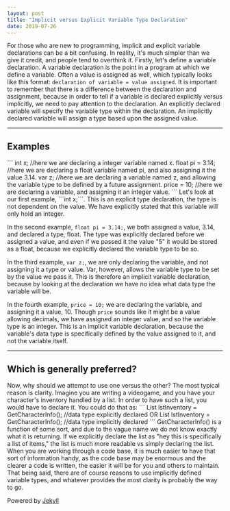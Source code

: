 ```yaml
---
layout: post
title: "Implicit versus Explicit Variable Type Declaration"
date: 2019-07-26
---
```


For those who are new to programming, implicit and explicit variable declarations can be a bit confusing. In reality, it's much simpler than we give it credit, and people tend to overthink it. Firstly, let's define a variable declaration. A variable declaration is the point in a program at which we define a variable. Often a value is assigned as well, which typically looks like this format: ```declaration of variable = value assigned```. It is important to remember that there is a difference between the declaration and assignment, because in order to tell if a variable is declared explicitly versus implicitly, we need to pay attention to the declaration. An explicitly declared variable will specify the variable type within the declaration. An implicitly declared variable will assign a type based upon the assigned value. 
<hr>
<h2>Examples</h2>
```  
int x; //here we are declaring a integer variable named x.  
float pi = 3.14; //here we are declaring a float variable named pi, and also assigning it the value 3.14.  
var z; //here we are declaring a variable named z, and allowing the variable type to be defined by a future assignment.  
price = 10; //here we are declaring a variable, and assigning it an integer value.  
```  
Let's look at our first example, ```int x;```. This is an explicit type declaration, the type is not dependent on the value. We have explicitly stated that this variable will only hold an integer.  

In the second example, ```float pi = 3.14;```, we both assigned a value, 3.14, and declared a type, float. The type was explicitly declared before we assigned a value, and even if we passed it the value "5" it would be stored as a float, because we explicitly declared the variable type to be so.  

In the third example, ```var z;```, we are only declaring the variable, and not assigning it a type or value. Var, however, allows the variable type to be set by the value we pass it. This is therefore an implicit variable declaration, because by looking at the declaration we have no idea what data type the variable will be.  

In the fourth example, ```price = 10;``` we are declaring the variable, and assigning it a value, 10. Though ```price``` sounds like it might be a value allowing decimals, we have assigned an integer value, and so the variable type is an integer. This is an implicit variable declaration, because the variable's data type is specifically defined by the value assigned to it, and not the variable itself.  
<hr>
<h2>Which is generally preferred?</h2>
Now, why should we attempt to use one versus the other? The most typical reason is clarity. Imagine you are writing a videogame, and you have your character's inventory handled by a list. In order to have such a list, you would have to declare it. You could do that as:  
```  
List <items> lstInventory = GetCharacterInfo(); //data type explicitly declared  
  OR  
List lstInventory = GetCharacterInfo(); //data type implicitly declared
```  
GetCharacterInfo() is a function of some sort, and due to the vague name we do not know exactly what it is returning. If we explicitly declare the list as "hey this is specifically a list of items," the list is much more readable vs simply declaring the list. When you are working through a code base, it is much easier to have that sort of information handy, as the code base may be enormous and the clearer a code is written, the easier it will be for you and others to maintain. That being said, there are of course reasons to use implicitly defined variable types, and whatever provides the most clarity is probably the way to go.  

Powered by [Jekyll](http://jekyllrb.com)
